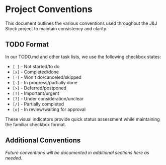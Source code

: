 # Project Conventions

This document outlines the various conventions used throughout the J&J Stock project to maintain consistency and clarity.

## TODO Format

In our TODO.md and other task lists, we use the following checkbox states:

- `[ ]` - Not started/to do
- `[x]` - Completed/done
- `[-]` - Won't do/canceled/skipped
- `[~]` - In progress/partially done
- `[>]` - Deferred/postponed
- `[!]` - Important/urgent
- `[?]` - Under consideration/unclear
- `[/]` - Partially completed
- `[o]` - In review/waiting for approval

These visual indicators provide quick status assessment while maintaining the familiar checkbox format.

## Additional Conventions

*Future conventions will be documented in additional sections here as needed.*